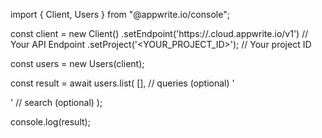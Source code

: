 import { Client, Users } from "@appwrite.io/console";

const client = new Client()
    .setEndpoint('https://<REGION>.cloud.appwrite.io/v1') // Your API Endpoint
    .setProject('<YOUR_PROJECT_ID>'); // Your project ID

const users = new Users(client);

const result = await users.list(
    [], // queries (optional)
    '<SEARCH>' // search (optional)
);

console.log(result);
